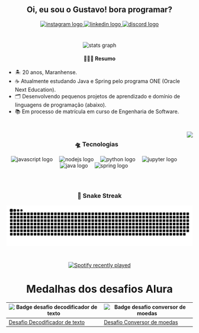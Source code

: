 <h2 align="center">Oi, eu sou o Gustavo! bora programar?</h2>
<div align="center">
  <a href="https://www.instagram.com/yo.melloo/" target="_blank">
    <img src="https://img.shields.io/static/v1?message=Instagram&logo=instagram&label=&color=E4405F&logoColor=white&labelColor=&style=for-the-badge" height="28" alt="instagram logo"  />
  </a>
  <a href="https://www.linkedin.com/in/omelodev/" target="_blank">
    <img src="https://img.shields.io/static/v1?message=LinkedIn&logo=linkedin&label=&color=0077B5&logoColor=white&labelColor=&style=for-the-badge" height="28" alt="linkedin logo"  />
  </a>
  <a href="https://discord.gg/XaVsjeZgdC" target="_blank">
    <img src="https://img.shields.io/static/v1?message=Discord&logo=discord&label=&color=7289DA&logoColor=white&labelColor=&style=for-the-badge" height="28" alt="discord logo"  />
  </a>
</div>


###

<br clear="both">

<div align="center">
  <img src="https://github-readme-stats.vercel.app/api?username=yo-melloo&hide_title=true&hide_rank=false&show_icons=true&include_all_commits=true&count_private=true&disable_animations=false&theme=GithubDark&locale=pt-br&hide_border=false&custom_title=Ranking" height="150" alt="stats graph"  />

<h4>👨🏽‍💻 Resumo</h4>
<div align="center">
    <ul align="left">
    <li>🏝️ 20 anos, Maranhense.</li>
    <li>☕ Atualmente estudando Java e Spring pelo programa ONE (Oracle Next Education).</li>  
    <li>🗂️ Desenvolvendo pequenos projetos de aprendizado e domínio de linguagens de programação (abaixo).</li>  
    <li>📚 Em processo de matrícula em curso de Engenharia de Software.</li>
    </ul>
  </div>
</div>

###

<br clear="both">

  <img align="right" height="120" src="https://giffiles.alphacoders.com/153/15328.gif"  /> 

###

<div align="center">
  <h3> 🛸 Tecnologias </h3>
  <img src="https://skillicons.dev/icons?i=js" height="40" alt="javascript logo"  />
  <img width="10" />
  <img src="https://skillicons.dev/icons?i=nodejs" height="40" alt="nodejs logo"  />
  <img width="10" />
  <img src="https://skillicons.dev/icons?i=py" height="40" alt="python logo"  />
  <img width="10" />
  <img src="https://cdn.jsdelivr.net/gh/devicons/devicon/icons/jupyter/jupyter-original.svg" height="40" alt="jupyter logo"  />
  <img width="10" />
  <img src="https://skillicons.dev/icons?i=java" height="40" alt="java logo"  />
  <img width="10" />
  <img src="https://skillicons.dev/icons?i=spring" height="40" alt="spring logo"  />
  <img width="10" />
</div>

###

<br clear="both">

<h3 align="center">🐍 Snake Streak</h3>
<img src="https://raw.githubusercontent.com/yo-melloo/yo-melloo/output/snake.svg" alt="Snake animation" />

###

<br clear="both">

<div align="center">
  <a href="https://open.spotify.com/user/31j7nc6bab2vij5y2jgu7ksm7nfm">
    <img src="https://spotify-recently-played-readme.vercel.app/api?user=31j7nc6bab2vij5y2jgu7ksm7nfm&count=2&unique=true" alt="Spotify recently played"  />
  </a>
</div>

###

<div align="center">
  
<h1>Medalhas dos desafios Alura</h1>

| <img src="https://github.com/user-attachments/assets/d4bbee8d-22af-4b90-bd8e-39492f94663b" height="100" alt="Badge desafio decodificador de texto">  | <img src="https://github.com/user-attachments/assets/95e845b8-4b93-4029-8c33-5f7ef082373d" height="100" alt="Badge desafio conversor de moedas"> |
| ------------- | ------------- |
| [Desafio Decodificador de texto](https://github.com/yo-melloo/Decodificador-de-Texto-ONE-Challenge)  | [Desafio Conversor de moedas](https://github.com/yo-melloo/Conversor-de-Moedas-ONE-Challenge)  |

</div>
